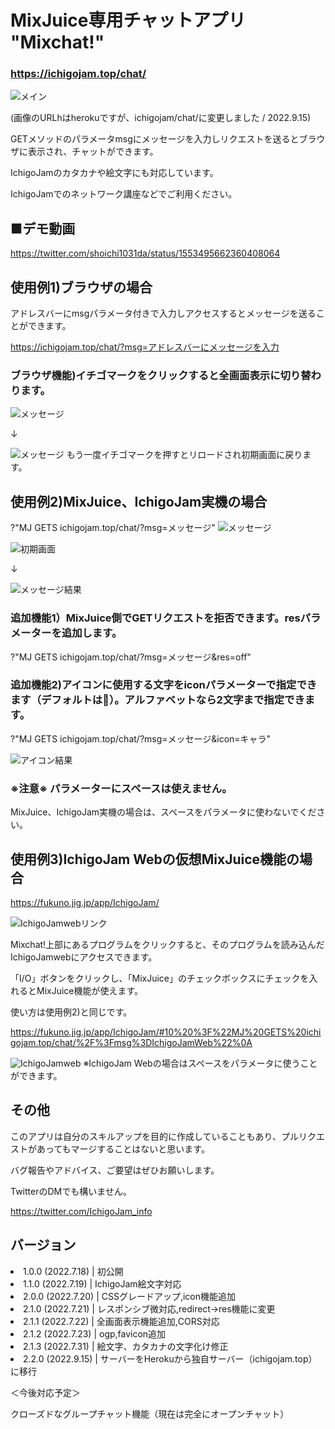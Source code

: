 # MixJuice専用チャットアプリ "Mixchat!"
### https://ichigojam.top/chat/
<img src="https://github.com/shoichi1031da/mixjuice-chat-app/blob/main/document/main.png" alt="メイン" title="main">

(画像のURLhはherokuですが、ichigojam/chat/に変更しました / 2022.9.15)

GETメソッドのパラメータmsgにメッセージを入力しリクエストを送るとブラウザに表示され、チャットができます。

IchigoJamのカタカナや絵文字にも対応しています。

IchigoJamでのネットワーク講座などでご利用ください。

## ■デモ動画
https://twitter.com/shoichi1031da/status/1553495662360408064

## 使用例1)ブラウザの場合
アドレスバーにmsgパラメータ付きで入力しアクセスするとメッセージを送ることができます。

https://ichigojam.top/chat/?msg=アドレスバーにメッセージを入力

### ブラウザ機能)イチゴマークをクリックすると全画面表示に切り替わります。
<img src="https://github.com/shoichi1031da/mixjuice-chat-app/blob/main/document/default_screen.png" alt="メッセージ" title="msg">

↓

<img src="https://github.com/shoichi1031da/mixjuice-chat-app/blob/main/document/full_screen.png" alt="メッセージ" title="msg">
もう一度イチゴマークを押すとリロードされ初期画面に戻ります。

## 使用例2)MixJuice、IchigoJam実機の場合
?"MJ GETS ichigojam.top/chat/?msg=メッセージ"
<img src="https://github.com/shoichi1031da/mixjuice-chat-app/blob/main/document/sample1_msg.png" alt="メッセージ" title="msg">

<img src="https://github.com/shoichi1031da/mixjuice-chat-app/blob/main/document/sample0.png" alt="初期画面" title="initial screen">

↓

<img src="https://github.com/shoichi1031da/mixjuice-chat-app/blob/main/document/sample1_msg_result.png" alt="メッセージ結果" title="msg_result">

### 追加機能1）MixJuice側でGETリクエストを拒否できます。resパラメーターを追加します。
?"MJ GETS ichigojam.top/chat/?msg=メッセージ&res=off"

### 追加機能2)アイコンに使用する文字をiconパラメーターで指定できます（デフォルトは🍓）。アルファベットなら2文字まで指定できます。

?"MJ GETS ichigojam.top/chat/?msg=メッセージ&icon=キャラ"

<img src="https://github.com/shoichi1031da/mixjuice-chat-app/blob/main/document/sample3_icon_result.png" alt="アイコン結果" title="icon_result">


### ※注意※ パラメーターにスペースは使えません。
MixJuice、IchigoJam実機の場合は、スペースをパラメータに使わないでください。

## 使用例3)IchigoJam Webの仮想MixJuice機能の場合
https://fukuno.jig.jp/app/IchigoJam/

<img src="https://github.com/shoichi1031da/mixjuice-chat-app/blob/main/document/ichigojam_web.png" alt="IchigoJamwebリンク" title="ichigojam_web">

Mixchat!上部にあるプログラムをクリックすると、そのプログラムを読み込んだIchigoJamwebにアクセスできます。

「I/O」ボタンをクリックし、「MixJuice」のチェックボックスにチェックを入れるとMixJuice機能が使えます。

使い方は使用例2)と同じです。

https://fukuno.jig.jp/app/IchigoJam/#10%20%3F%22MJ%20GETS%20ichigojam.top/chat/%2F%3Fmsg%3DIchigoJamWeb%22%0A

<img src="https://github.com/shoichi1031da/mixjuice-chat-app/blob/main/document/sample4_ichigojamweb.png" alt="IchigoJamweb" title="ichigojamweb">
※IchigoJam Webの場合はスペースをパラメータに使うことができます。

## その他
このアプリは自分のスキルアップを目的に作成していることもあり、プルリクエストがあってもマージすることはないと思います。

バグ報告やアドバイス、ご要望はぜひお願いします。

TwitterのDMでも構いません。

https://twitter.com/IchigoJam_info

## バージョン
<ur>
<li>1.0.0 (2022.7.18) | 初公開</li>
<li>1.1.0 (2022.7.19) | IchigoJam絵文字対応</li>
<li>2.0.0 (2022.7.20) | CSSグレードアップ,icon機能追加</li>
<li>2.1.0 (2022.7.21) | レスポンシブ微対応,redirect→res機能に変更</li>
<li>2.1.1 (2022.7.22) | 全画面表示機能追加,CORS対応</li>
<li>2.1.2 (2022.7.23) | ogp,favicon追加</li>
<li>2.1.3 (2022.7.31) | 絵文字、カタカナの文字化け修正</li>
<li>2.2.0 (2022.9.15) | サーバーをHerokuから独自サーバー（ichigojam.top）に移行
</ur>


＜今後対応予定＞

クローズドなグループチャット機能（現在は完全にオープンチャット）
